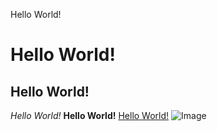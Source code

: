 Hello World!
# Hello World!
## Hello World!
*Hello World!*
**Hello World!**
[Hello World!](https://en.wikipedia.org/wiki/%22Hello,_World!%22_program)
![Image](https://hosting.photobucket.com/images/cc133/sonicricky/IMG_0330.PNG)
